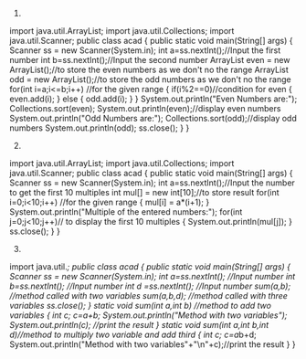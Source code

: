 1)
  import java.util.ArrayList;
  import java.util.Collections;
  import java.util.Scanner;
  public class acad {
    public static void main(String[] args) {
      Scanner ss = new Scanner(System.in);
      int a=ss.nextInt();//Input the first number
      int b=ss.nextInt();//Input the second number
      ArrayList<Integer> even = new ArrayList<Integer>();//to store the even numbers as we don't no the range
      ArrayList<Integer> odd = new ArrayList<Integer>();//to store the odd numbers as we don't no the range
      for(int i=a;i<=b;i++) //for the given range
      {
          if(i%2==0)//condition for even
          {
              even.add(i);
          }
          else
          {
              odd.add(i);
          }
      }
      System.out.println("Even Numbers are:");
      Collections.sort(even);
      System.out.println(even);//display even numbers
      System.out.println("Odd Numbers are:");
      Collections.sort(odd);//display odd numbers
      System.out.println(odd);
      ss.close();
    }
   }
  
2)
  import java.util.ArrayList;
  import java.util.Collections;
  import java.util.Scanner;
  public class acad {
    public static void main(String[] args) {
      Scanner ss = new Scanner(System.in);
      int a=ss.nextInt();//Input the number to get the first 10 multiples 
      int mul[] = new int[10];//to store result
      for(int i=0;i<10;i++)   //for the given range
      {
          mul[i] = a*(i+1);
      }
      System.out.println("Multiple of the entered numbers:");
      for(int j=0;j<10;j++)// to display the first 10 multiples
      {
          System.out.println(mul[j]);
      }
      ss.close();
      }
    }
 
3)
import java.util.*;
public class acad {
  public static void main(String[] args) {
      Scanner ss = new Scanner(System.in);
      int a=ss.nextInt(); //Input number
      int b=ss.nextInt(); //Input number
      int d =ss.nextInt(); //Input number
      sum(a,b); //method called with two variables
      sum(a,b,d); //method called with three variables
      ss.close();
      }
  static void sum(int a,int b) //method to add two variables
  {
    int c;
    c=a+b;
    System.out.println("Method with two variables");
    System.out.println(c); //print the result
   }
  static void sum(int a,int b,int d)//method to multiply two variable and add third
  {
      int c;
      c=a*b+d;
      System.out.println("Method with two variables"+"\n"+c);//print the result
   }
  }
